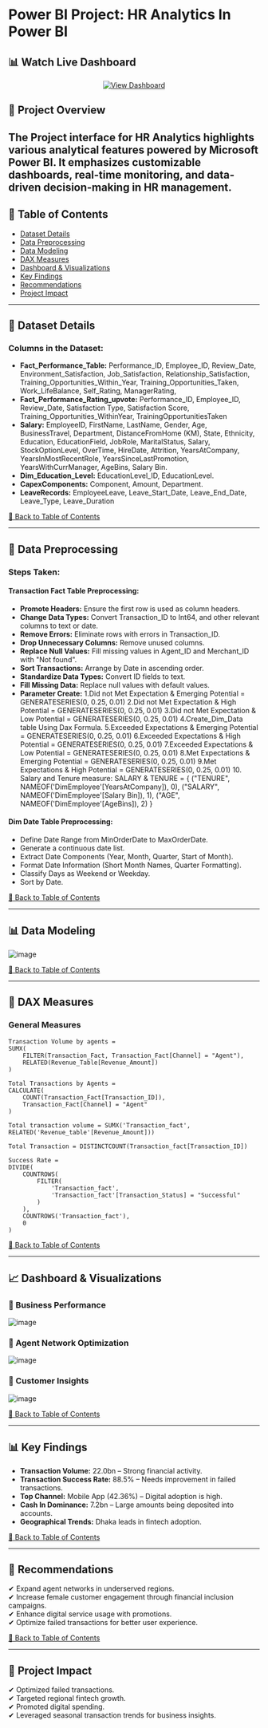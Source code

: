 # Power BI Project: HR Analytics In Power BI

## 📊 Watch Live Dashboard  
<p align="center">
  <a href="https://app.powerbi.com/view?r=eyJrIjoiYzMyNTIzYTMtOTgyYy00YmE1LWIxNDktYTI1ZTkyMDcxYmIyIiwidCI6IjQxYjQ2M2RkLTg1ZWItNGE1NS1iYTZmLTVhMWFjYWMyYjA5YyIsImMiOjEwfQ%3D%3D" target="_blank">
    <img src="https://img.shields.io/badge/Click%20Here-Power%20BI-blue?style=for-the-badge" alt="View Dashboard">
  </a>
</p>


## 📌 Project Overview  
The Project interface for HR Analytics highlights various analytical features powered by Microsoft Power BI. It emphasizes customizable dashboards, real-time monitoring, and data-driven decision-making in HR management.
---

## 📖 Table of Contents  
- [Dataset Details](#-dataset-details)  
- [Data Preprocessing](#-data-preprocessing)  
- [Data Modeling](#-data-modeling)  
- [DAX Measures](#-dax-measures)  
- [Dashboard & Visualizations](#-dashboard--visualizations)  
- [Key Findings](#-key-findings)  
- [Recommendations](#-recommendations)  
- [Project Impact](#-project-impact)  

---

## 📂 Dataset Details  

### Columns in the Dataset:  
- **Fact_Performance_Table:** Performance_ID, Employee_ID, Review_Date, Environment_Satisfaction, Job_Satisfaction, Relationship_Satisfaction, 
                              Training_Opportunities_Within_Year,   Training_Opportunities_Taken, Work_LifeBalance, Self_Rating, ManagerRating, 
- **Fact_Performance_Rating_upvote:** Performance_ID, Employee_ID, Review_Date, Satisfaction Type, Satisfaction Score, Training_Opportunities_WithinYear, 
                              TrainingOpportunitiesTaken
- **Salary:** EmployeeID, FirstName, LastName, Gender, Age, BusinessTravel, Department, DistanceFromHome (KM), State, Ethnicity, Education, EducationField, JobRole, 
                           MaritalStatus, Salary, StockOptionLevel, OverTime, HireDate, Attrition, YearsAtCompany, YearsInMostRecentRole, YearsSinceLastPromotion, 
                           YearsWithCurrManager, AgeBins, Salary Bin. 
- **Dim_Education_Level:** EducationLevel_ID, EducationLevel.
- **CapexComponents:** Component, Amount, Department.
- **LeaveRecords:** EmployeeLeave, Leave_Start_Date, Leave_End_Date, Leave_Type, Leave_Duration  

[🔼 Back to Table of Contents](#-table-of-contents)

---

## 🔄 Data Preprocessing  

### Steps Taken:  
#### **Transaction Fact Table Preprocessing:**  
- **Promote Headers:** Ensure the first row is used as column headers.  
- **Change Data Types:** Convert Transaction_ID to Int64, and other relevant columns to text or date.  
- **Remove Errors:** Eliminate rows with errors in Transaction_ID.  
- **Drop Unnecessary Columns:** Remove unused columns.  
- **Replace Null Values:** Fill missing values in Agent_ID and Merchant_ID with "Not found".  
- **Sort Transactions:** Arrange by Date in ascending order.  
- **Standardize Data Types:** Convert ID fields to text.  
- **Fill Missing Data:** Replace null values with default values.  
- **Parameter Create:** 1.Did not Met Expectation & Emerging Potential = GENERATESERIES(0, 0.25, 0.01)
                        2.Did not Met Expectation & High Potential = GENERATESERIES(0, 0.25, 0.01)
                        3.Did not Met Expectation & Low Potential = GENERATESERIES(0, 0.25, 0.01)
                        4.Create_Dim_Data table Using Dax Formula.
                        5.Exceeded Expectations & Emerging Potential = GENERATESERIES(0, 0.25, 0.01)
                        6.Exceeded Expectations & High Potential = GENERATESERIES(0, 0.25, 0.01)
                        7.Exceeded Expectations & Low Potential = GENERATESERIES(0, 0.25, 0.01)
                        8.Met Expectations & Emerging Potential = GENERATESERIES(0, 0.25, 0.01)
                        9.Met Expectations & High Potential = GENERATESERIES(0, 0.25, 0.01)
                       10. Salary and Tenure measure: SALARY & TENURE = {
                                                                   ("TENURE", NAMEOF('DimEmployee'[YearsAtCompany]), 0),
                                                                   ("SALARY", NAMEOF('DimEmployee'[Salary Bin]), 1),
                                                                   ("AGE", NAMEOF('DimEmployee'[AgeBins]), 2)
                                                                    }
#### **Dim Date Table Preprocessing:**  
- Define Date Range from MinOrderDate to MaxOrderDate.  
- Generate a continuous date list.  
- Extract Date Components (Year, Month, Quarter, Start of Month).  
- Format Date Information (Short Month Names, Quarter Formatting).  
- Classify Days as Weekend or Weekday.  
- Sort by Date.  

[🔼 Back to Table of Contents](#-table-of-contents)

---

## 📊 Data Modeling  
![image](https://github.com/user-attachments/assets/c638bf4a-db61-425e-bee7-69e0ccd044a0)

[🔼 Back to Table of Contents](#-table-of-contents)

---

## 🧮 DAX Measures  
### General Measures  
```DAX
Transaction Volume by agents = 
SUMX(
    FILTER(Transaction_Fact, Transaction_Fact[Channel] = "Agent"),
    RELATED(Revenue_Table[Revenue_Amount])
)
```
```DAX
Total Transactions by Agents = 
CALCULATE(
    COUNT(Transaction_Fact[Transaction_ID]),
    Transaction_Fact[Channel] = "Agent"
)
```
```DAX
Total transaction volume = SUMX('Transaction_fact', RELATED('Revenue_table'[Revenue_Amount]))
```
```DAX
Total Transaction = DISTINCTCOUNT(Transaction_fact[Transaction_ID])
```
```DAX
Success Rate = 
DIVIDE(
    COUNTROWS(
        FILTER(
            'Transaction_fact',
            'Transaction_fact'[Transaction_Status] = "Successful"
        )
    ),
    COUNTROWS('Transaction_fact'),
    0
) 
```
[🔼 Back to Table of Contents](#-table-of-contents)

---

## 📈 Dashboard & Visualizations  
### 📌 Business Performance  
![image](https://github.com/user-attachments/assets/024f48b4-3b58-498b-8ff9-20346a6aade1)

### 📌 Agent Network Optimization  
![image](https://github.com/user-attachments/assets/c795d3e1-f843-4f42-8f04-3b4f725eac1e)

### 📌 Customer Insights  
![image](https://github.com/user-attachments/assets/880becc0-048f-41bb-a9a7-372f6c0bba79)

[🔼 Back to Table of Contents](#-table-of-contents)

---

## 📊 Key Findings  
- **Transaction Volume:** 22.0bn – Strong financial activity.  
- **Transaction Success Rate:** 88.5% – Needs improvement in failed transactions.  
- **Top Channel:** Mobile App (42.36%) – Digital adoption is high.  
- **Cash In Dominance:** 7.2bn – Large amounts being deposited into accounts.  
- **Geographical Trends:** Dhaka leads in fintech adoption.  

[🔼 Back to Table of Contents](#-table-of-contents)

---

## 🏥 Recommendations  
✔ Expand agent networks in underserved regions.  
✔ Increase female customer engagement through financial inclusion campaigns.  
✔ Enhance digital service usage with promotions.  
✔ Optimize failed transactions for better user experience.  

[🔼 Back to Table of Contents](#-table-of-contents)

---

## 🚀 Project Impact  
✔ Optimized failed transactions.  
✔ Targeted regional fintech growth.  
✔ Promoted digital spending.  
✔ Leveraged seasonal transaction trends for business insights.  

